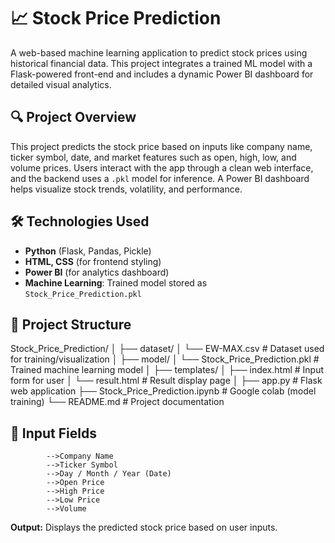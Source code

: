 # 📈 Stock Price Prediction

A web-based machine learning application to predict stock prices using historical financial data. This project integrates a trained ML model with a Flask-powered front-end and includes a dynamic Power BI dashboard for detailed visual analytics.


## 🔍 Project Overview

This project predicts the stock price based on inputs like company name, ticker symbol, date, and market features such as open, high, low, and volume prices. Users interact with the app through a clean web interface, and the backend uses a `.pkl` model for inference. A Power BI dashboard helps visualize stock trends, volatility, and performance.


## 🛠️ Technologies Used

- **Python** (Flask, Pandas, Pickle)
- **HTML, CSS** (for frontend styling)
- **Power BI** (for analytics dashboard)
- **Machine Learning**: Trained model stored as `Stock_Price_Prediction.pkl`


## 📁 Project Structure
Stock_Price_Prediction/
│
├── dataset/
│ └── EW-MAX.csv # Dataset used for training/visualization
│
├── model/
│ └── Stock_Price_Prediction.pkl # Trained machine learning model
│
├── templates/
│ ├── index.html # Input form for user
│ └── result.html # Result display page
│
├── app.py # Flask web application
├── Stock_Price_Prediction.ipynb # Google colab (model training)
└── README.md # Project documentation

## 🧪 Input Fields
            -->Company Name
            -->Ticker Symbol
            -->Day / Month / Year (Date)
            -->Open Price
            -->High Price
            -->Low Price
            -->Volume
**Output:** Displays the predicted stock price based on user inputs.

